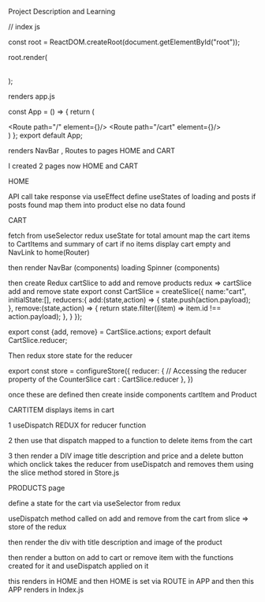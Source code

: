 Project Description and Learning

// index js 

const root = ReactDOM.createRoot(document.getElementById("root"));

root.render(
    <BrowserRouter>
        <Provider store={store}>
          <App />   
          <Toaster/>  
        </Provider>
    </BrowserRouter>

);


renders app.js

const App = () => {
  return (
    <div>
      <div>
      <Navbar/>
      </div>
      <Routes>
        <Route path="/" element={<Home/>}/>
        <Route path="/cart" element={<Cart/>}/>
        </Routes>
    </div>)
};
export default App;

renders NavBar , Routes to pages HOME and CART

I created 2 pages now HOME and CART

HOME 

API call take response via useEffect 
define useStates of loading and posts
if posts found map them into product 
else no data found 

CART

fetch from useSelector redux 
useState for total amount
map the cart items to CartItems and summary of cart if no items display cart empty and NavLink to home(Router)

then 
render NavBar (components)
loading Spinner (components)

then create Redux cartSlice to add and remove products
redux => cartSlice add and remove state
export const CartSlice = createSlice({
    name:"cart",
    initialState:[],
    reducers:{
        add:(state,action) => {
            state.push(action.payload);
        },
        remove:(state,action) => {
            return state.filter((item) => item.id !== action.payload);
        },
    }
});

export const {add, remove} = CartSlice.actions;
export default CartSlice.reducer;

Then redux store state for the reducer 

export const store = configureStore({
    reducer: {
       // Accessing the reducer property of the CounterSlice
      cart : CartSlice.reducer
    },
  })


once these are defined then create inside components
cartItem and Product

CARTITEM displays items in cart

1 useDispatch REDUX for reducer function

2 then use that dispatch mapped to a function to delete items from the cart 

3 then render a DIV image title description and price and a delete button which onclick takes the reducer from useDispatch and removes them using the slice method stored in Store.js

PRODUCTS page

define a state for the cart via useSelector from redux

useDispatch method called on add and remove from the cart from slice => store of the redux

then render the div with title description and image of the product

then render a button on add to cart or remove item with the functions created for it and useDispatch applied on it 

this renders in HOME and then HOME is set via ROUTE in APP and then this APP renders in Index.js
